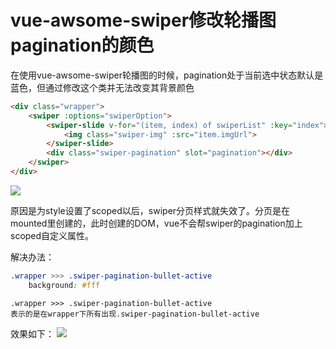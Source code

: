 # vue-awsome-swiper修改轮播图pagination的颜色

在使用vue-awsome-swiper轮播图的时候，pagination处于当前选中状态默认是蓝色，但通过修改这个类并无法改变其背景颜色
```html
<div class="wrapper">
    <swiper :options="swiperOption">
        <swiper-slide v-for="(item, index) of swiperList" :key="index">
            <img class="swiper-img" :src="item.imgUrl">
        </swiper-slide>
        <div class="swiper-pagination" slot="pagination"></div>
    </swiper>
</div>
```
![](https://user-gold-cdn.xitu.io/2019/12/22/16f2bbbf5fbc739b?w=433&h=140&f=png&s=141401)

原因是为style设置了scoped以后，swiper分页样式就失效了。分页是在mounted里创建的，此时创建的DOM，vue不会帮swiper的pagination加上scoped自定义属性。

解决办法：
```css
.wrapper >>> .swiper-pagination-bullet-active
    background: #fff
```
    .wrapper >>> .swiper-pagination-bullet-active
    表示的是在wrapper下所有出现.swiper-pagination-bullet-active
    
效果如下：
![](https://user-gold-cdn.xitu.io/2019/12/22/16f2bc67d4dbfa0f?w=426&h=136&f=png&s=151132)